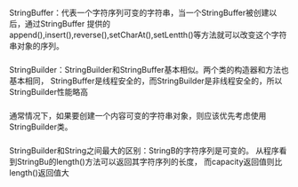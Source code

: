 ###
StringBuffer：代表一个字符序列可变的字符串，当一个StringBuffer被创建以后，通过StringBuffer
提供的append(),insert(),reverse(),setCharAt(),setLentth()等方法就可以改变这个字符串对象的序列。

###
StringBuilder：StringBuilder和StringBuffer基本相似。两个类的构造器和方法也基本相同，
StringBuffer是线程安全的，而StringBuilder是非线程安全的，所以StringBuilder性能略高

###
通常情况下，如果要创建一个内容可变的字符串对象，则应该优先考虑使用StringBuilder类。

###
StringBuilder和String之间最大的区别：StringB的字符序列是可变的。
从程序看到StringBu的length()方法可以返回其字符序列的长度，
而capacity返回值则比length()返回值大